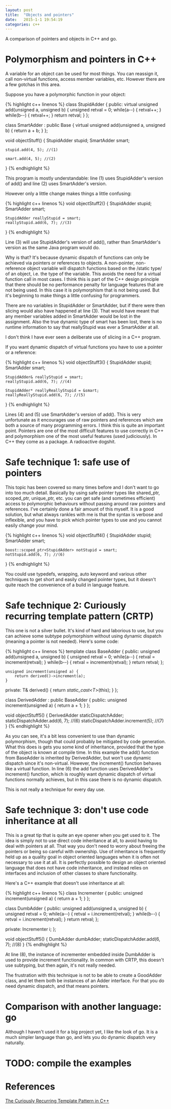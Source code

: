 ```yaml
---
layout: post
title:  "Objects and pointers"
date:   2015-1-1 19:54:19
categories: c++
---
```


<!--
Outline:

- C++ polymorphism
- slicing
- use of pointers for polymorphism (forcing use of pointers for polymorphism, leading to pointer hell)
- CRTP as a workaround for getting polymorphism in a non-pointer
- other workarounds
- not using polymorphism
- different pointer types available
- I have never seen slicing be deliberate
- comparison with go
-->

A comparison of pointers and objects in C++ and go.

Polymorphism and pointers in C++
================================

A variable for an object can be used for most things. You can reassign it, call non-virtual functions, access member variables, etc. However there are a few gotchas in this area.

Suppose you have a polymorphic function in your object:

{% highlight c++ linenos %}
class StupidAdder {
public:
	virtual unsigned add(unsigned a, unsigned b) {
		unsigned retval = 0;
		while(a--) {
			retval++;
		}
		while(b--) {
			retval++;
		}
		return retval;
	}
};

class SmartAdder : public Base {
	virtual unsigned add(unsigned a, unsigned b) {
		return a + b;
	}
};

void objectStuff() {
	StupidAdder stupid;
	SmartAdder smart;

	stupid.add(4, 5); //(1)

	smart.add(4, 5); //(2)
}
{% endhighlight %}

This program is mostly understandable: line (1) uses StupidAdder's version of add() and line (2) uses SmartAdder's version.

However only a little change makes things a little confusing:

{% highlight c++ linenos %}
void objectStuff2() {
	StupidAdder stupid;
	SmartAdder smart;

	StupidAdder reallyStupid = smart;
	reallyStupid.add(6, 7); //(3)
}
{% endhighlight %}

Line (3) will use StupidAdder's version of add(), rather than SmartAdder's version as the same Java program would do.

Why is that? It's because dynamic dispatch of functions can only be achieved via pointers or references to objects. A non-pointer, non-reference object variable will dispatch functions based on the /static type/ of an object, i.e. the type of the variable. This avoids the need for a virtual function call in most cases. I think this is part of the C++ design principle that there should be no performance penalty for language features that are not being used. In this case it is polymorphism that is not being used. But it's beginning to make things a little confusing for programmers.

There are no variables in StupidAdder or SmartAdder, but if there were then slicing would also have happened at line (3). That would have meant that any member variables added in SmartAdder would be lost in the assignment. Also the true dynamic type of smart has been lost, there is no runtime information to say that reallyStupid was ever a SmartAdder at all.

I don't think I have ever seen a deliberate use of slicing in a C++ program.

If you want dynamic dispatch of virtual functions you have to use a pointer or a reference:

{% highlight c++ linenos %}
void objectStuff3() {
	StupidAdder stupid;
	SmartAdder smart;

	StupidAdder& reallyStupid = smart;
	reallyStupid.add(6, 7); //(4)

	StupidAdder* reallyReallyStupid = &smart;
	reallyReallyStupid.add(6, 7); //(5)
}
{% endhighlight %}

Lines (4) and (5) use SmartAdder's version of add(). This is very unfortunate as it encourages use of raw pointers and references which are both a source of many programming errors. I think this is quite an important point. Pointers are one of the most difficult features to use correctly in C++ and polymorphism one of the most useful features (used judiciously). In C++ they come as a package. A radioactive dogshit.

Safe technique 1: safe use of pointers
======================================

This topic has been covered so many times before and I don't want to go into too much detail. Basically by using safe pointer types like shared_ptr, scoped_ptr, unique_ptr, etc. you can get safe (and sometimes efficient) access to polymorphic behaviours without passing around raw pointers and references. I've certainly done a fair amount of this myself. It is a good solution, but what always rankles with me is that the syntax is verbose and inflexible, and you have to pick which pointer types to use and you cannot easily change your mind.

{% highlight c++ linenos %}
void objectStuff4() {
	StupidAdder stupid;
	SmartAdder smart;

	boost::scoped_ptr<StupidAdder> notStupid = smart;
	notStupid.add(6, 7); //(6)
}
{% endhighlight %}

You could use typedefs, wrapping, auto keyword and various other techniques to get short and easily changed pointer types, but it doesn't quite reach the convenience of a build in language feature.

Safe technique 2: Curiously recurring template pattern (CRTP)
=============================================================

This one is not a silver bullet. It's kind of hard and laborious to use, but you can achieve some subtype polymorphism without using dynamic dispatch (meaning a pointer is not needed). Here's some code:

{% highlight c++ linenos %}
template<class T>
class BaseAdder {
public:	
	unsigned add(unsigned a, unsigned b) {
		unsigned retval = 0;
		while(a--) {
			retval = increment(retval);
		}
		while(b--) {
			retval = increment(retval);
		}
		return retval;
	};

	unsigned increment(unsigned a) {
		return derived()->increment(a);
	} 

private:
	T& derived()
    {
        return *static_cast<T*>(this);
    }
};

class DerivedAdder : public BaseAdder<DerivedAdder> {
public:
	unsigned increment(unsigned a) {
		return a + 1;
	} 
};

void objectStuff5() {
	DerivedAdder staticDispatchAdder;
	staticDispatchAdder.add(6, 7); //(6)
	staticDispatchAdder.increment(5); //(7)
}
{% endhighlight %}

As you can see, it's a bit less convenient to use than dynamic polymorphism, though that could probably be mitigated by code generation. What this does is gets you some kind of inheritance, provided that the type of the object is known at compile time. In this example the add() function from BaseAdder is inherited by DerivedAdder, but won't use dynamic dispatch since it's non-virtual. However, the increment() function behaves like a virtual function. In line (6) the add function uses DerivedAdder's increment() function, which is roughly want dynamic dispatch of virtual functions normally achieves, but in this case there is no dynamic dispatch.

This is not really a technique for every day use.

Safe technique 3: don't use code inheritance at all
===================================================

This is a great tip that is quite an eye opener when you get used to it. The idea is simply not to use direct code inheritance at all, to avoid having to deal with pointers at all. That way you don't need to worry about freeing the pointers or being so careful with ownership. Use of inheritance is frequently held up as a quality goal in object oriented languages when it is often not necessary to use it at all. It is perfectly possible to design an object oriented language that does not have code inheritance, and instead relies on interfaces and inclusion of other classes to share functionality.

Here's a C++ example that doesn't use inheritance at all:

{% highlight c++ linenos %}
class Incrementer {
public:
	unsigned increment(unsigned a) {
		return a + 1;
	} 
};

class DumbAdder {
public:	
	unsigned add(unsigned a, unsigned b) {
		unsigned retval = 0;
		while(a--) {
			retval = i.increment(retval);
		}
		while(b--) {
			retval = i.increment(retval);
		}
		return retval;
	};

private:
	Incrementer i;
};

void objectStuff5() {
	DumbAdder dumbAdder;
	staticDispatchAdder.add(6, 7); //(8)
}
{% endhighlight %}

At line (8), the instance of incrementer embedded inside DumbAdder is used to provide increment functionality. In common with CRTP, this doesn't use subtyping, but then again, it's not really needed.

The frustration with this technique is not to be able to create a GoodAdder class, and let them both be instances of an Adder interface. For that you do need dynamic dispatch, and that means pointers.

Comparison with another language: go
====================================

Although I haven't used it for a big project yet, I like the look of go. It is a much simpler language than go, and lets you do dynamic dispatch very naturally.

<!--
Example involving:
- interfaces
- inclusion
- pointers and non-pointers using dynamic dispatch
-->

TODO: compile the examples
==========================

References
==========
[The Curiously Recurring Template Pattern in C++](http://eli.thegreenplace.net/2011/05/17/the-curiously-recurring-template-pattern-in-c)






